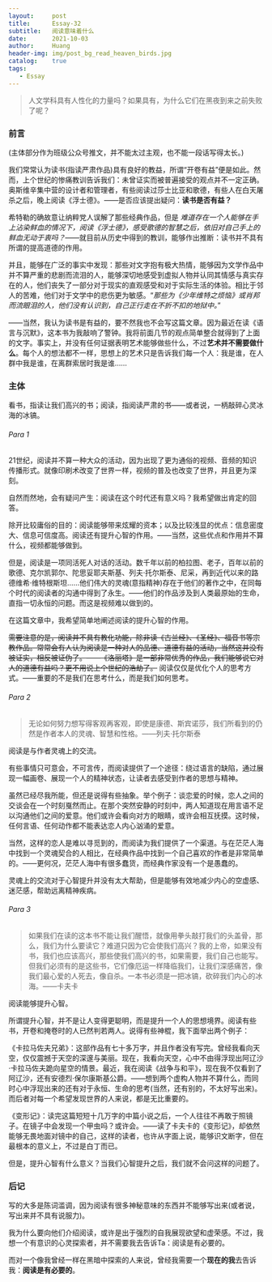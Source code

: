 ```yaml
---
layout:     post
title:      Essay-32
subtitle:   阅读意味着什么
date:       2021-10-03
author:     Huang
header-img: img/post_bg_read_heaven_birds.jpg
catalog:    true
tags:
   - Essay
---
```


> 人文学科具有人性化的力量吗？如果具有，为什么它们在黑夜到来之前失败了呢？

### 前言

(主体部分作为班级公众号推文，并不能太过主观，也不能一段话写得太长。)

我们常常认为读书(指读严肃作品)具有良好的教益，所谓“开卷有益”便是如此。然而，上个世纪的惨痛教训告诉我们：未曾证实而被普遍接受的观点并不一定正确。奥斯维辛集中营的设计者和管理者，有些阅读过莎士比亚和歌德，有些人在白天屠杀之后，晚上阅读《浮士德》。——是否应该提出疑问：**读书是否有益？**

希特勒的确故意让纳粹党人误解了那些经典作品，但是 *难道存在一个人能够在手上沾染鲜血的情况下，阅读《浮士德》，感受歌德的智慧之后，依旧对自己手上的鲜血无动于衷吗？*——就目前从历史中得到的教训，能够作出推断：读书并不具有所谓的提高道德的作用。

并且，能够在广泛的事实中发现：那些对文字抱有极大热情，能够因为文学作品中并不算严重的悲剧而流泪的人，能够深切地感受到虚拟人物并认同其情感与真实存在的人，他们丧失了一部分对于现实的直观感受和对于实际生活的体验。相比于邻人的苦难，他们对于文学中的悲伤更为敏感。“*那些为《少年维特之烦恼》或肖邦而流眼泪的人，他们没有认识到，自己正行走在不折不扣的地狱中。*”

——当然，我认为读书是有益的，要不然我也不会写这篇文章。因为最近在读《语言与沉默》，这本书为我敲响了警钟。我将前面几节的观点简单整合就得到了上面的文字。事实上，并没有任何证据表明艺术能够做些什么，不过**艺术并不需要做什么**。每个人的想法都不一样，思想上的艺术只是告诉我们每一个人：我是谁，在人群中我是谁，在离群索居时我是谁……

### 主体

看书，指读让我们高兴的书；阅读，指阅读严肃的书——或者说，一柄敲碎心灵冰海的冰镐。

###### Para 1

21世纪，阅读并不算一种大众的活动，因为出现了更为通俗的视频、音频的知识传播形式。就像印刷术改变了世界一样，视频的普及也改变了世界，并且更为深刻。

自然而然地，会有疑问产生：阅读在这个时代还有意义吗？我希望做出肯定的回答。

除开比较庸俗的目的：阅读能够带来炫耀的资本；以及比较浅显的优点：信息密度大、信息可信度高。阅读还有提升心智的作用。——当然，这些优点和作用并不算什么，视频都能够做到。

但是，阅读是一项同活死人对话的活动。数千年以前的柏拉图、老子，百年以前的歌德、克尔凯郭尔、陀思妥耶夫斯基、列夫·托尔斯泰、尼采，再到近代以来的路德维希·维特根斯坦……他们伟大的灵魂(意指精神)存在于他们的著作之中，在同每个时代的阅读者的沟通中得到了永生。——他们的作品涉及到人类最原始的生命，直指一切永恒的问题。而这是视频难以做到的。

在这篇文章中，我希望简单地阐述阅读的提升心智的作用。

<s>需要注意的是，阅读并不具有教化功能，除非读《古兰经》、《圣经》、福音书等宗教作品。常常会有人认为阅读是一种对人的品德、道德有益的活动，当然这并没有被证实，相反被证伪了。——《洛丽塔》是一部非常优秀的作品，我们能够说它对人的道德有益吗？更不用说上个世纪的浩劫了。</s>
阅读仅仅是优化个人的思考方式。——重要的不是我们在思考什么，而是我们如何思考。

###### Para 2

> 无论如何努力想写得客观再客观，即使是康德、斯宾诺莎，我们所看到的仍然是作者本人的灵魂、智慧和性格。——列夫·托尔斯泰

阅读是与作者灵魂上的交流。

有些事情只可意会，不可言传，而阅读提供了一个途径：绕过语言的缺陷，通过展现一幅画卷、展现一个人的精神状态，让读者去感受到作者的思想与精神。

虽然已经尽我所能，但还是说得有些抽象。举个例子：谈恋爱的时候，恋人之间的交谈会在一个时刻戛然而止。在那个突然安静的时刻中，两人知道现在用言语不足以沟通他们之间的爱意。他们或许会看向对方的眼睛，或许会相互抚摸。这时候，任何言语、任何动作都不能表达恋人内心汹涌的爱意。

当然，这样的恋人是难以寻觅到的，而阅读为我们提供了一个渠道。与在茫茫人海中找到一个灵魂契合的人相比，在经典作品中找到一个自己喜欢的作者是非常简单的。——更何况，茫茫人海中有很多蠢货，而经典作家没有一个是愚蠢的。

灵魂上的交流对于心智提升并没有太大帮助，但是能够有效地减少内心的空虚感、迷茫感，帮助远离精神疾病。

###### Para 3

> 如果我们在读的这本书不能让我们醒悟，就像用拳头敲打我们的头盖骨，那么，我们为什么要读它？难道只因为它会使我们高兴？我的上帝，如果没有书，我们也应该高兴，那些使我们高兴的书，如果需要，我们自己也能写。但我们必须有的是这些书，它们像厄运一样降临我们，让我们深感痛苦，像我们最心爱的人死去，像自杀。一本书必须是一把冰镐，砍碎我们内心的冰海。——卡夫卡

阅读能够提升心智。

所谓提升心智，并不是让人变得更聪明，而是提升一个人的思想境界。阅读有些书，开卷和掩卷时的人已然判若两人。说得有些神棍，我下面举出两个例子：

《卡拉马佐夫兄弟》：这部作品有七十多万字，并且作者没有写完。曾经我看向天空，仅仅震撼于天空的深邃与美丽。现在，我看向天空，心中不由得浮现出阿辽沙·卡拉马佐夫跪向星空的情景。最近，我在阅读《战争与和平》，现在我不仅看到了阿辽沙，还有安德烈·保尔康斯基公爵。——想到两个虚构人物并不算什么，而同时心中浮现出来的还有对于永恒、生命的思考(当然，还有别的，不太好写出来)。而后者对每一个希望发现世界的人来说，都是无比重要的。

《变形记》：读完这篇短短十几万字的中篇小说之后，一个人往往不再敢于照镜子。在镜子中会发现一个甲虫吗？或许会。——读了卡夫卡的《变形记》，却依然能够无畏地面对镜中的自己，这样的读者，也许从字面上说，能够识文断字，但在最根本的意义上，不过是白丁而已。

但是，提升心智有什么意义？当我们心智提升之后，我们就不会问这样的问题了。

### 后记

写的大多是陈词滥调，因为阅读有很多神秘意味的东西并不能够写出来(或者说，写出来并不具有说服力)。

我为什么要向他们介绍阅读，或许是出于强烈的自我展现欲望和虚荣感。不过，我想一个有意识的心灵探索者，并不需要我去告诉Ta：阅读是有必要的。

而对一个像我曾经一样在黑暗中探索的人来说，曾经我需要一个**现在的我**去告诉我：**阅读是有必要的**。
